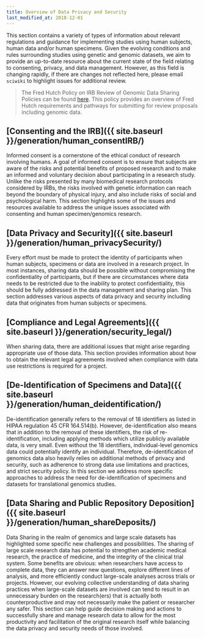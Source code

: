```yaml
---
title: Overview of Data Privacy and Security
last_modified_at: 2018-12-01
---
```


This section contains a variety of types of information about relevant
regulations and guidance for implementing studies using human subjects,
human data and/or human specimens. Given the evolving conditions and rules
surrounding studies using genetic and genomic datasets, we aim to provide an
up-to-date resource about the current state of the field relating to consenting,
privacy, and data management. However, as this field is changing rapidly, if there are changes not reflected here, please email `sciwiki` to highlight issues for additional review.  

>The Fred Hutch Policy on IRB Review of Genomic Data Sharing Policies can be found [here](https://centernet.fredhutch.org/cn/u/irb/policies-and-procedures/_jcr_content/leftParsys/download_27/file.res/Review-Genomic-Data-Sharing.pdf).  This policy provides an overview of Fred Hutch requirements and pathways for submitting
for review proposals including genomic data.

## [Consenting and the IRB]({{ site.baseurl }}/generation/human_consentIRB/)

Informed consent is a cornerstone of the ethical conduct of research involving
humans. A goal of informed consent is to ensure that subjects are aware of the
risks and potential benefits of proposed research and to make an informed and
voluntary decision about participating in a research study. Unlike the risks
presented by many biomedical research protocols considered by IRBs, the risks
involved with genetic information can reach beyond the boundary of physical
injury, and also include risks of social and psychological harm. This section highlights some of the issues and resources available to address the unique issues associated with consenting and human specimen/genomics research.  

## [Data Privacy and Security]({{ site.baseurl }}/generation/human_privacySecurity/)

Every effort must be made to protect the identity of participants when human subjects, specimens or data are involved in a research project. In most
instances, sharing data should be possible without compromising the
confidentiality of participants, but if there are circumstances where data needs to
be restricted due to the inability to protect confidentiality, this should be
fully addressed in the data management and sharing plan.  This section addresses various aspects of data privacy and security including data that originates from human subjects or specimens.  

## [Compliance and Legal Agreements]({{ site.baseurl }}/generation/security_legal/)
When sharing data, there are additional issues that might arise regarding appropriate use of those data.  This section provides information about how to obtain the relevant legal agreements involved when compliance with data use restrictions is required for a project. 



## [De-Identification of Specimens and Data]({{ site.baseurl }}/generation/human_deidentification/)

De-identification generally refers to the removal of 18 identifiers as listed in
HIPAA regulation 45 CFR 164.514(b). However, de-identification also means that
in addition to the removal of these identifiers, the risk of re-identification,
including applying methods which utilize publicly available data, is very small.
Even without the 18 identifiers, individual-level genomics data could
potentially identify an individual. Therefore, de-identification of genomics
data also heavily relies on additional methods of privacy and security, such as
adherence to strong data use limitations and practices, and strict security
policy. In this section we address more specific approaches to address the need
for de-identification of specimens and datasets for translational genomics
studies.

## [Data Sharing and Public Repository Deposition]({{ site.baseurl }}/generation/human_shareDeposits/)

Data Sharing in the realm of genomics and large scale datasets has highlighted
some specific new challenges and possibilities. The sharing of large scale
research data has potential to strengthen academic medical research, the
practice of medicine, and the integrity of the clinical trial system. Some
benefits are obvious: when researchers have access to complete data, they can
answer new questions, explore different lines of analysis, and more efficiently
conduct large-scale analyses across trials or projects. However, our evolving
collective understanding of data sharing practices when large-scale datasets are
involved can tend to result in an unnecessary burden on the
research(ers) that is actually both counterproductive and may not necessarily make
the patient or researcher any safer. This section can help guide decision making
and actions to successfully share and manage research data to allow for the most
productivity and facilitation of the original research itself while balancing
the data privacy and security needs of those involved.
